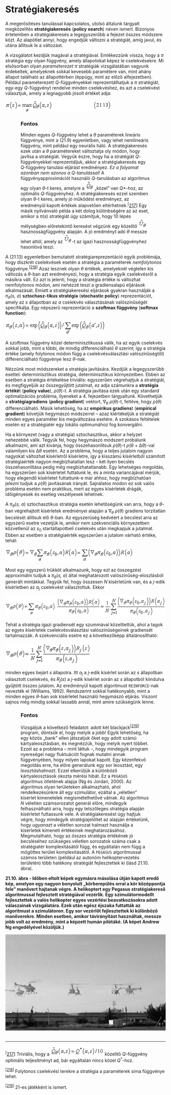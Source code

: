 <?xml version="1.0" encoding="UTF-8" standalone="no"?>
<!DOCTYPE html PUBLIC "-//W3C//DTD XHTML 1.1//EN" "http://www.w3.org/TR/xhtml11/DTD/xhtml11.dtd">
<html xmlns="http://www.w3.org/1999/xhtml"><head><meta name="generator" content="DocBook XSL Stylesheets V1.76.1"/></head><body><div class="section" title="Stratégiakeresés"><div class="titlepage"><div><div><h1 class="title"><a id="id754893"/>Stratégiakeresés</h1></div></div></div><p>A megerősítéses tanulással kapcsolatos, utolsó általunk tárgyalt megközelítés <span class="strong"><strong>stratégiakeresés</strong></span> (<span class="strong"><strong>policy search</strong></span>) néven ismert. Bizonyos értelemben a stratégiakeresés a legegyszerűbb a fejezet összes módszere közt. Az alapötlet annyi, hogy engedjük változni a stratégiát, amíg javul, és utána állítsuk le a változást.</p><p>A vizsgálatot kezdjük magával a stratégiával. Emlékezzünk vissza, hogy a <span xml:lang="hu" class="emphasis"><em>π</em></span> stratégia egy olyan függvény, amely állapotokat képez le cselekvésekre. Mi elsősorban olyan <span class="emphasis"><em>paraméterezet π</em></span> stratégiák vizsgálatában vagyunk érdekeltek, amelyeknek sokkal kevesebb paramétere van, mint ahány állapot található az állapottérben (éppúgy, mint az előző alfejezetben). Például paraméterezett <span class="emphasis"><em>Q</em></span>-függvényekkel reprezentálhatjuk a <span xml:lang="hu" class="emphasis"><em>π</em></span> stratégiát, egy-egy <span class="emphasis"><em>Q</em></span>-függvényt rendelve minden cselekvéshez, és azt a cselekvést választjuk, amely a legnagyobb jósolt értéket adja:</p><p><span class="inlinemediaobject"><img src="math/mi-21-0021.gif" alt="Stratégiakeresés"/></span></p><div class="important" title="Fontos" style="margin-left: 0.5in; margin-right: 0.5in;"><h3 class="title">Fontos</h3><p>Minden egyes <span class="emphasis"><em>Q</em></span>-függvény lehet a <span xml:lang="hu" class="emphasis"><em>θ</em></span> paraméterek lineáris függvénye, mint a (21.9) egyenletben, vagy lehet nemlineáris függvény, mint például egy neurális háló. A stratégiakeresés ezek után a <span xml:lang="hu" class="emphasis"><em>θ</em></span> paramétereket változtatja oly módon, hogy javítsa a stratégiát. Vegyük észre, hogy ha a stratégiát <span class="emphasis"><em>Q</em></span>-függvényekkel reprezentáljuk, akkor a stratégiakeresés egy <span class="emphasis"><em>Q</em></span>-függvény tanulási eljárást eredményez. <span class="emphasis"><em>Ez a folyamat azonban nem azonos a Q-tanulással!</em></span> A függvényapproximációt használó <span class="emphasis"><em>Q</em></span>-tanulásban az algoritmus egy olyan <span xml:lang="hu" class="emphasis"><em>θ</em></span>-t keres, amelyre a <span class="inlinemediaobject"><img src="math/mi-21-0022.gif" alt="Stratégiakeresés"/></span> „közel” van <span class="emphasis"><em>Q*</em></span>-hoz, az optimális <span class="emphasis"><em>Q</em></span>-függvényhez. A stratégiakeresés ezzel szemben olyan <span xml:lang="hu" class="emphasis"><em>θ</em></span>-t keres, amely jó működést eredményez, az eredményül kapott értékek alapvetően eltérhetnek.<sup>[<a id="id754997" href="#ftn.id754997" class="footnote">217</a>]</sup> Egy másik nyilvánvaló példa a két dolog különbségére az az eset, amikor a <span xml:lang="hu" class="emphasis"><em>π</em></span>(<span class="emphasis"><em>s</em></span>) stratégiát úgy számítjuk, hogy 10 lépés mélységben előretekintő keresést végzünk egy közelítő <span class="inlinemediaobject"><img src="math/mi-21-0023.gif" alt="Stratégiakeresés"/></span> hasznosságfüggvény alapján. A jó eredményt adó <span xml:lang="hu" class="emphasis"><em>θ</em></span> messze lehet attól, amely az <span class="inlinemediaobject"><img src="math/mi-21-0024.gif" alt="Stratégiakeresés"/></span>-t az igazi hasznosságfüggvényhez hasonlóvá teszi.</p></div><p>A (21.13) egyenletben bemutatott stratégiareprezentáció egyik problémája, hogy diszkrét cselekvések esetén a stratégia a paraméterek <span class="emphasis"><em>nemfolytonos</em></span> függvénye.<sup>[<a id="id755058" href="#ftn.id755058" class="footnote">218</a>]</sup> Azaz lesznek olyan <span xml:lang="hu" class="emphasis"><em>θ</em></span> értékek, amelyeknél végtelen kis változás a <span xml:lang="hu" class="emphasis"><em>θ</em></span>-ban azt eredményezi, hogy a stratégia egyik cselekvésről a másikra vált. Ez azt is jelenti, hogy a stratégia értéke is változhat nemfolytonos módon, ami nehézzé teszi a gradiensalapú eljárások alkalmazását. Emiatt a stratégiakeresési eljárások gyakran használják a <span xml:lang="hu" class="emphasis"><em>π<sub>θ</sub></em></span>(<span class="emphasis"><em>s, a</em></span>) <span class="strong"><strong>sztochasz-tikus stratégia</strong></span> (<span class="strong"><strong>stochastic policy</strong></span>) reprezentációt, amely az <span class="emphasis"><em>s</em></span> állapotban az <span class="emphasis"><em>a</em></span> cselekvés választásának valószínűségét specifikálja. Egy népszerű reprezentáció a <span class="strong"><strong>szoftmax függvény</strong></span> (<span class="strong"><strong>softmax function</strong></span>):</p><p><span class="inlinemediaobject"><img src="math/mi-21-0025.gif" alt="Stratégiakeresés"/></span></p><p>A szoftmax függvény közel determinisztikussá válik, ha az egyik cselekvés sokkal jobb, mint a többi, de mindig differenciálható <span xml:lang="hu" class="emphasis"><em>θ</em></span> szerint; így a stratégia értéke (amely folytonos módon függ a cselekvésválasztási valószínűségtől) differenciálható függvénye lesz <span xml:lang="hu" class="emphasis"><em>θ</em></span>-nak.</p><p>Nézzünk most módszereket a stratégia javítására. Kezdjük a legegyszerűbb esettel: determinisztikus stratégia, determinisztikus környezetben. Ebben az esetben a stratégia értékelése triviális: egyszerűen végrehajtjuk a stratégiát, és megfigyeljük az összegyűjtött jutalmat, ez adja számunkra a <span class="strong"><strong>stratégia értéké</strong></span>t (<span class="strong"><strong>policy value</strong></span>), <span xml:lang="hu" class="emphasis"><em>ρ</em></span>(<span xml:lang="hu" class="emphasis"><em>θ</em></span>)-t. A stratégia javítása ezek után egy standard optimalizációs probléma, ilyeneket a 4. fejezetben tárgyaltunk. Követhetjük a <span class="strong"><strong>stratégiagradiens</strong></span> (<span class="strong"><strong>policy gradient</strong></span>) vektort, ∇<span class="emphasis"><em><sub>θ</sub> ρ</em></span>(<span xml:lang="hu" class="emphasis"><em>θ</em></span>)-t, feltéve, hogy <span xml:lang="hu" class="emphasis"><em>ρ</em></span>(<span xml:lang="hu" class="emphasis"><em>θ</em></span>) differenciálható. Másik lehetőség, ha az <span class="strong"><strong>empirikus gradiens</strong></span>t (<span class="strong"><strong>empirical gradient</strong></span>) követjük hegymászó módszerrel – azaz kiértékeljük a stratégiát minden egyes paraméter kis megváltozása esetére. A szokásos feltételek esetén ez a stratégiatér egy lokális optimumához fog konvergálni.</p><p>Ha a környezet (vagy a stratégia) sztochasztikus, akkor a helyzet nehezebbé válik. Tegyük fel, hogy hegymászó módszert próbálunk alkalmazni, ami azt kívánja, hogy összehasonlítsuk <span xml:lang="hu" class="emphasis"><em>ρ</em></span>(<span xml:lang="hu" class="emphasis"><em>θ</em></span>)-t <span xml:lang="hu" class="emphasis"><em>ρ</em></span>(<span class="emphasis"><em>θ </em></span>+<span class="emphasis"><em> </em></span>Δ<span class="emphasis"><em>θ</em></span>)-val valamilyen kis Δ<span class="emphasis"><em>θ</em></span> esetén. Az a probléma, hogy a teljes jutalom nagyon nagyokat változhat kísérletről kísérletre, így a kisszámú kísérletből számított stratégiaérték nagyon megbízhatatlan lesz – két ilyen becslés összehasonlítása pedig még megbízhatatlanabb. Egy lehetséges megoldás, ha egyszerűen sok kísérletet futtatunk le, és a minta variancájával mérjük, hogy elegendő kísérletet futtattunk-e már ahhoz, hogy megbízhatóan jelezni tudjuk a <span xml:lang="hu" class="emphasis"><em>ρ</em></span>(<span xml:lang="hu" class="emphasis"><em>θ</em></span>) javításának irányát. Sajnálatos módon ez sok valós probléma esetén nem praktikus, mert az egyes kísérletek drágák, időigényesek és esetleg veszélyesek lehetnek.</p><p>A <span xml:lang="hu" class="emphasis"><em>π<sub>θ</sub></em></span>(<span class="emphasis"><em>s, a</em></span>) sztochasztikus stratégia esetén lehetőségünk van arra, hogy a <span xml:lang="hu" class="emphasis"><em>θ</em></span>-ban végrehajtott kísérletek eredményei alapján a ∇<span class="emphasis"><em><sub>θ</sub>  ρ</em></span>(<span xml:lang="hu" class="emphasis"><em>θ</em></span>) gradiens torzítatlan becslését állítsuk elő <span xml:lang="hu" class="emphasis"><em>θ</em></span>-ban. Az egyszerűség kedvéért a becslést arra az egyszerű esetre vezetjük le, amikor nem szekvenciális környezetben közvetlenül az <span class="emphasis"><em>s</em></span><sub>0</sub> startállapotbeli cselekvés után megkapjuk a jutalmat. Ebben az esetben a stratégiaérték egyszerűen a jutalom várható értéke, tehát:</p><p><span class="inlinemediaobject"><img src="math/mi-21-0026.gif" alt="Stratégiakeresés"/></span></p><p>Most egy egyszerű trükköt alkalmazunk, hogy ezt az összegzést approximálni tudjuk a <span xml:lang="hu" class="emphasis"><em>π<sub>θ</sub></em></span>(<span class="emphasis"><em>s, a</em></span>) által meghatározott valószínűség-eloszlásból generált mintákkal. Tegyük fel, hogy összesen <span class="emphasis"><em>N</em></span> kísérletünk van, és a <span class="emphasis"><em>j</em></span>-edik kísérletben az <span class="emphasis"><em>a<sub>j</sub></em></span> cselekvést választottuk. Ekkor </p><p><span class="inlinemediaobject"><img src="math/mi-21-0027.gif" alt="Stratégiakeresés"/></span></p><p>Tehát a stratégia igazi gradiensét egy szummával közelítettük, ahol a tagok az egyes kísérletek cselekvésválasztási valószínűségeinek gradiensét tartalmazzák. A szekvenciális esetre ez a következőképp általánosítható:</p><p><span class="inlinemediaobject"><img src="math/mi-21-0028.gif" alt="Stratégiakeresés"/></span></p><p>minden egyes bejárt <span class="emphasis"><em>s</em></span> állapotra. Itt <span class="emphasis"><em>a<sub>j</sub> </em></span>a<span class="emphasis"><em> j</em></span>-edik kísérlet során az <span class="emphasis"><em>s</em></span> állapotban választott cselekvés, és <span class="emphasis"><em>R<sub>j</sub></em></span>(<span class="emphasis"><em>s</em></span>) a <span class="emphasis"><em>j</em></span>-edik kísérlet során az <span class="emphasis"><em>s</em></span> állapotból kiindulva gyűjtött összes jutalom. Az eredményül kapott algoritmust <code class="code">REINFORCE</code>-nak nevezték el (Williams, 1992). Rendszerint sokkal hatékonyabb, mint a minden egyes <span xml:lang="hu" class="emphasis"><em>θ</em></span>-ban sok kísérletet használó hegymászó eljárás. Viszont sajnos még mindig sokkal lassabb annál, mint amire szükségünk lenne.</p><div class="important" title="Fontos" style="margin-left: 0.5in; margin-right: 0.5in;"><h3 class="title">Fontos</h3><p>Vizsgáljuk a következő feladatot: adott két blackjack<sup>[<a id="id755377" href="#ftn.id755377" class="footnote">219</a>]</sup> program, döntsük el, hogy melyik a jobb! Egyik lehetőség, ha egy közös „bank” ellen játszatjuk őket egy adott számú kártyaleosztásban, és megnézzük, hogy melyik nyert többet. Ezzel az a probléma – mint láttuk –, hogy mindegyik program nyereségei nagy fluktuációt fognak mutatni annak függvényében, hogy milyen lapokat kapott. Egy kézenfekvő megoldás erre, ha előre generálunk egy sor leosztást, egy <span class="emphasis"><em>leosztáshalmazt</em></span>. Ezzel elkerüljük a különböző kártyaleosztások okozta mérési hibát. Ez a <code class="code">PEGASUS</code> algoritmus ötletének alapja (Ng és Jordan, 2000). Az algoritmus olyan területeken alkalmazható, ahol rendelkezésünkre áll egy szimulátor, ezáltal a „véletlen” kísérlet kimenetelek megismételhetővé válnak. Az algoritmus <span class="emphasis"><em>N</em></span> véletlen számsorozatot generál előre, mindegyik felhasználható arra, hogy egy tetszőleges stratégia alapján kísérletet futtassunk vele. A stratégiakeresést úgy hajtjuk végre, hogy mindegyik stratégiajelöltet az alapján értékelünk, hogy <span class="emphasis"><em>ugyanazt</em></span> a véletlen sorozat halmazt használja a kísérletek kimeneti értékeinek meghatározásához. Megmutatható, hogy az <span class="emphasis"><em>összes</em></span> stratégia értékének jó becsléséhez szükséges véletlen sorozatok száma csak a stratégiatér komplexitásától függ, és egyáltalán nem függ a mögöttes terület komplexitásától. A <code class="code">PEGASUS</code> algoritmussal számos területen (például az autonóm helikoptervezetés területén) több hatékony stratégiát fejlesztettek ki (lásd 21.10. ábra).</p></div><div class="figure"><a id="id755406"/><p class="title"><strong>21.10. ábra - Időben eltolt képek egymásra másolása útján kapott eredő kép, amelyen egy nagyon bonyolult „körberepülés orral a kör középpontja fele” manővert hajtanak végre. A helikoptert egy Pegasus stratégiakereső algoritmussal fejlesztett stratégiával vezérlik. Egy szimulátormodellt fejlesztettek a valós helikopter egyes vezérlési beavatkozásokra adott válaszainak vizsgálatára. Ezek után egész éjszaka futtatták az algoritmust a szimulátoron. Egy sor vezérlőt fejlesztettek ki különböző manőverekre. Minden esetben, amikor távirányítást használtak, messze jobb volt az eredmény, mint a képzett humán pilótáké. (A képet Andrew Ng engedélyével közöljük.)</strong></p><div class="figure-contents"><div class="mediaobject"><img src="kepek/21-10.png" alt="Időben eltolt képek egymásra másolása útján kapott eredő kép, amelyen egy nagyon bonyolult „körberepülés orral a kör középpontja fele” manővert hajtanak végre. A helikoptert egy Pegasus stratégiakereső algoritmussal fejlesztett stratégiával vezérlik. Egy szimulátormodellt fejlesztettek a valós helikopter egyes vezérlési beavatkozásokra adott válaszainak vizsgálatára. Ezek után egész éjszaka futtatták az algoritmust a szimulátoron. Egy sor vezérlőt fejlesztettek ki különböző manőverekre. Minden esetben, amikor távirányítást használtak, messze jobb volt az eredmény, mint a képzett humán pilótáké. (A képet Andrew Ng engedélyével közöljük.)"/></div></div></div><div class="footnotes"><br/><hr/><div class="footnote"><p class="footnote text"><sup>[<a id="ftn.id754997" href="#id754997" class="para">217</a>] </sup> Triviális, hogy a <span class="inlinemediaobject"><img src="math/mi-21-0032.gif" alt="Stratégiakeresés"/></span> közelítő <span class="emphasis"><em>Q</em></span>-függvény optimális teljesítményt ad, bár egyáltalán nincs közel <span class="emphasis"><em>Q</em></span><sup>*</sup>-hoz.</p></div><div class="footnote"><p class="footnote text"><sup>[<a id="ftn.id755058" href="#id755058" class="para">218</a>] </sup> Folytonos cselekvési terekre a stratégia a paraméterek sima függvénye lehet.</p></div><div class="footnote"><p class="footnote text"><sup>[<a id="ftn.id755377" href="#id755377" class="para">219</a>] </sup> 21-es játékként is ismert.</p></div></div></div></body></html>
